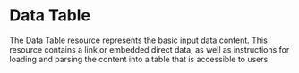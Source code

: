 # Data Table

The Data Table resource represents the basic input data content. This resource contains a link or embedded direct data, as well as instructions for loading and parsing the content into a table that is accessible to users.
